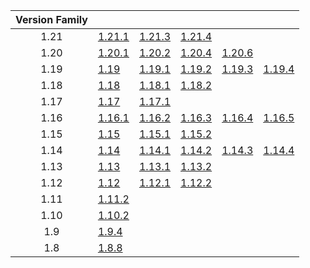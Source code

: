 | Version Family | | | | | |
|:---:|---|---|---|---|---|
| 1.21 | [1.21.1](https://github.com/BaldGang/spigot-build/releases/download/20250225/spigot-1.21.1.jar) | [1.21.3](https://github.com/BaldGang/spigot-build/releases/download/20250225/spigot-1.21.3.jar) | [1.21.4](https://github.com/BaldGang/spigot-build/releases/download/20250225/spigot-1.21.4.jar) | | |
| 1.20 | [1.20.1](https://github.com/BaldGang/spigot-build/releases/download/20250225/spigot-1.20.1.jar) | [1.20.2](https://github.com/BaldGang/spigot-build/releases/download/20250225/spigot-1.20.2.jar) | [1.20.4](https://github.com/BaldGang/spigot-build/releases/download/20250225/spigot-1.20.4.jar) | [1.20.6](https://github.com/BaldGang/spigot-build/releases/download/20250225/spigot-1.20.6.jar) | |
| 1.19 | [1.19](https://github.com/BaldGang/spigot-build/releases/download/20250225/spigot-1.19.jar) | [1.19.1](https://github.com/BaldGang/spigot-build/releases/download/20250225/spigot-1.19.1.jar) | [1.19.2](https://github.com/BaldGang/spigot-build/releases/download/20250225/spigot-1.19.2.jar) | [1.19.3](https://github.com/BaldGang/spigot-build/releases/download/20250225/spigot-1.19.3.jar) | [1.19.4](https://github.com/BaldGang/spigot-build/releases/download/20250225/spigot-1.19.4.jar) |
| 1.18 | [1.18](https://github.com/BaldGang/spigot-build/releases/download/20250225/spigot-1.18.jar) | [1.18.1](https://github.com/BaldGang/spigot-build/releases/download/20250225/spigot-1.18.1.jar) | [1.18.2](https://github.com/BaldGang/spigot-build/releases/download/20250225/spigot-1.18.2.jar) | | |
| 1.17 | [1.17](https://github.com/BaldGang/spigot-build/releases/download/20250225/spigot-1.17.jar) | [1.17.1](https://github.com/BaldGang/spigot-build/releases/download/20250225/spigot-1.17.1.jar) | | | |
| 1.16 | [1.16.1](https://github.com/BaldGang/spigot-build/releases/download/20250225/spigot-1.16.1.jar) | [1.16.2](https://github.com/BaldGang/spigot-build/releases/download/20250225/spigot-1.16.2.jar) | [1.16.3](https://github.com/BaldGang/spigot-build/releases/download/20250225/spigot-1.16.3.jar) | [1.16.4](https://github.com/BaldGang/spigot-build/releases/download/20250225/spigot-1.16.4.jar) | [1.16.5](https://github.com/BaldGang/spigot-build/releases/download/20250225/spigot-1.16.5.jar) |
| 1.15 | [1.15](https://github.com/BaldGang/spigot-build/releases/download/20250225/spigot-1.15.jar) | [1.15.1](https://github.com/BaldGang/spigot-build/releases/download/20250225/spigot-1.15.1.jar) | [1.15.2](https://github.com/BaldGang/spigot-build/releases/download/20250225/spigot-1.15.2.jar) | | |
| 1.14 | [1.14](https://github.com/BaldGang/spigot-build/releases/download/20250225/spigot-1.14.jar) | [1.14.1](https://github.com/BaldGang/spigot-build/releases/download/20250225/spigot-1.14.1.jar) | [1.14.2](https://github.com/BaldGang/spigot-build/releases/download/20250225/spigot-1.14.2.jar) | [1.14.3](https://github.com/BaldGang/spigot-build/releases/download/20250225/spigot-1.14.3.jar) | [1.14.4](https://github.com/BaldGang/spigot-build/releases/download/20250225/spigot-1.14.4.jar) |
| 1.13 | [1.13](https://github.com/BaldGang/spigot-build/releases/download/20250225/spigot-1.13.jar) | [1.13.1](https://github.com/BaldGang/spigot-build/releases/download/20250225/spigot-1.13.1.jar) | [1.13.2](https://github.com/BaldGang/spigot-build/releases/download/20250225/spigot-1.13.2.jar) | | |
| 1.12 | [1.12](https://github.com/BaldGang/spigot-build/releases/download/20250225/spigot-1.12.jar) | [1.12.1](https://github.com/BaldGang/spigot-build/releases/download/20250225/spigot-1.12.1.jar) | [1.12.2](https://github.com/BaldGang/spigot-build/releases/download/20250225/spigot-1.12.2.jar) | | |
| 1.11 | [1.11.2](https://github.com/BaldGang/spigot-build/releases/download/20250225/spigot-1.11.2.jar) | | | | |
| 1.10 | [1.10.2](https://github.com/BaldGang/spigot-build/releases/download/20250225/spigot-1.10.2.jar) | | | | |
| 1.9 | [1.9.4](https://github.com/BaldGang/spigot-build/releases/download/20250225/spigot-1.9.4.jar) | | | | |
| 1.8 | [1.8.8](https://github.com/BaldGang/spigot-build/releases/download/20250225/spigot-1.8.8.jar) | | | | |
